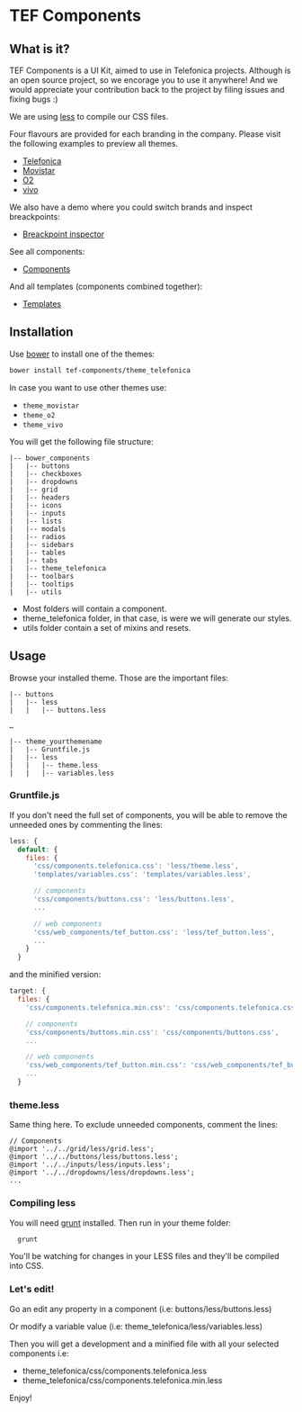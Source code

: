 # TEF Components

## What is it?

TEF Components is a UI Kit, aimed to use in Telefonica projects.
Although is an open source project, so we encorage you to use it anywhere!
And we would appreciate your contribution back to the project by filing issues and fixing bugs :)

We are using [less](http://lesscss.org/) to compile our CSS files.

Four flavours are provided for each branding in the company.
Please visit the following examples to preview all themes.

* [Telefonica](http://tef-components.github.io/theme_telefonica/index.html)
* [Movistar](http://tef-components.github.io/theme_movistar/index.html)
* [O2](http://tef-components.github.io/theme_o2/index.html)
* [vivo](http://tef-components.github.io/theme_vivo/index.html)

We also have a demo where you could switch brands and inspect breackpoints:

* [Breackpoint inspector](http://tef-components.github.io/tools/index.html)

See all components:

* [Components](http://tef-components.github.io/tools/components.html)

And all templates (components combined together):

* [Templates](http://tef-components.github.io/tools/templates.html)


## Installation

Use [bower](http://bower.io) to install one of the themes:

```bash
bower install tef-components/theme_telefonica
```
In case you want to use other themes use:

* `theme_movistar`
* `theme_o2`
* `theme_vivo`

You will get the following file structure:

```
|-- bower_components
|   |-- buttons
|   |-- checkboxes
|   |-- dropdowns
|   |-- grid
|   |-- headers
|   |-- icons
|   |-- inputs
|   |-- lists
|   |-- modals
|   |-- radios
|   |-- sidebars
|   |-- tables
|   |-- tabs
|   |-- theme_telefonica
|   |-- toolbars
|   |-- tooltips
|   |-- utils
```

* Most folders will contain a component.
* theme_telefonica folder, in that case, is were we will generate our styles.
* utils folder contain a set of mixins and resets.

## Usage

Browse your installed theme.
Those are the important files:

```
|-- buttons
|   |-- less
|   |   |-- buttons.less

…

|-- theme_yourthemename
|   |-- Gruntfile.js
|   |-- less
|   |   |-- theme.less
|   |   |-- variables.less
```

### Gruntfile.js

If you don't need the full set of components, you will be able to remove the unneeded ones by commenting the lines:

```javascript
less: {
  default: {
    files: {
      'css/components.telefonica.css': 'less/theme.less',
      'templates/variables.css': 'templates/variables.less',

      // components
      'css/components/buttons.css': 'less/buttons.less',
      ...

      // web components
      'css/web_components/tef_button.css': 'less/tef_button.less',
      ...
    }
  }
```

and the minified version:

```javascript
target: {
  files: {
    'css/components.telefonica.min.css': 'css/components.telefonica.css',

    // components
    'css/components/buttons.min.css': 'css/components/buttons.css',
    ...

    // web components
    'css/web_components/tef_button.min.css': 'css/web_components/tef_button.css',
    ...
  }
```

### theme.less

Same thing here. To exclude unneeded components, comment the lines:

```less
// Components
@import '../../grid/less/grid.less';
@import '../../buttons/less/buttons.less';
@import '../../inputs/less/inputs.less';
@import '../../dropdowns/less/dropdowns.less';
...
```

### Compiling less

You will need [grunt](http://gruntjs.com/) installed.
Then run in your theme folder:

```bash
  grunt
```
You'll be watching for changes in your LESS files and they'll be compiled into CSS.

### Let's edit!

Go an edit any property in a component (i.e: buttons/less/buttons.less)

Or modify a variable value (i.e: theme_telefonica/less/variables.less)

Then you will get a development and a minified file with all your selected components i.e: 

* theme_telefonica/css/components.telefonica.less
* theme_telefonica/css/components.telefonica.min.less


Enjoy!